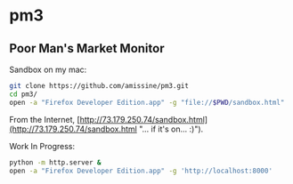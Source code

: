 # pm3
Poor Man's Market Monitor
-------------------------

Sandbox on my mac:

```bash
git clone https://github.com/amissine/pm3.git
cd pm3/
open -a "Firefox Developer Edition.app" -g "file://$PWD/sandbox.html"
```
From the Internet, [http://73.179.250.74/sandbox.html](http://73.179.250.74/sandbox.html "... if it's on... :)").

Work In Progress:

```bash
python -m http.server &
open -a "Firefox Developer Edition.app" -g 'http://localhost:8000'
```
